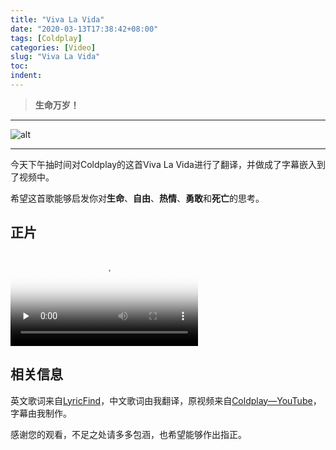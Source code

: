 ```yaml
---
title: "Viva La Vida"
date: "2020-03-13T17:38:42+08:00"
tags: [Coldplay]
categories: [Video]
slug: "Viva La Vida"
toc: 
indent: 
---
```


> **生命万岁！**

---

![alt](https://dawnblog-1300625500.cos.ap-guangzhou.myqcloud.com/images/20200313175040.jpg "Coldplay Members @Google")

---

今天下午抽时间对Coldplay的这首Viva La Vida进行了翻译，并做成了字幕嵌入到了视频中。

希望这首歌能够启发你对**生命**、**自由**、**热情**、**勇敢**和**死亡**的思考。

## 正片

<video id="video" controls="" preload="none" poster="https://dawnblog-1300625500.cos.ap-guangzhou.myqcloud.com/images/20200319200608.jpg">
      <source id="mp4" src="https://dawnblog-1300625500.cos.ap-guangzhou.myqcloud.com/videos/Viva%20La%20Vida.mp4">
      </video>


## 相关信息

英文歌词来自[LyricFind](https://www.lyricfind.com/)，中文歌词由我翻译，原视频来自[Coldplay—YouTube](https://www.youtube.com/user/ColdplayVEVO)，字幕由我制作。

感谢您的观看，不足之处请多多包涵，也希望能够作出指正。